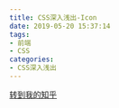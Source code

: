```yaml
---
title: CSS深入浅出-Icon
date: 2019-05-20 15:37:14
tags:
- 前端
- CSS
categories: 
- CSS深入浅出
---
```

[转到我的知乎](https://zhuanlan.zhihu.com/p/58317946)
